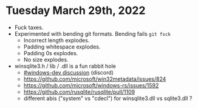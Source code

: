 # Tuesday March 29th, 2022

* Fuck taxes.
* Experimented with bending git formats.  Bending fails `git fsck`
    * Incorrect length explodes.
    * Padding whitespace explodes.
    * Padding 0s explodes.
    * No size explodes.
* winsqlite3.h / lib / .dll is a fun rabbit hole
    * [#windows-dev discussion](https://discord.com/channels/273534239310479360/583054410670669833/951596077268758659) (discord)
    * https://github.com/microsoft/win32metadata/issues/824
    * https://github.com/microsoft/windows-rs/issues/1592
    * https://github.com/rusqlite/rusqlite/pull/1109
    * different abis ("system" vs "cdecl") for winsqlite3.dll vs sqlite3.dll ?
